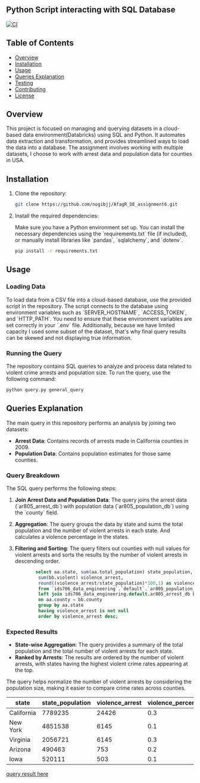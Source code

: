 ## Python Script interacting with SQL Database

[![CI](https://github.com/nogibjj/AfagR_DE_assignment5/actions/workflows/cicd.yml/badge.svg)](https://github.com/nogibjj/AfagR_DE_assignment5/actions/workflows/cicd.yml)


## Table of Contents

- [Overview](#overview)
- [Installation](#installation)
- [Usage](#usage)
- [Queries Explanation](#queries-explanation)
- [Testing](#testing)
- [Contributing](#contributing)
- [License](#license)

## Overview

This project is focused on managing and querying datasets in a cloud-based data environment(Databricks) using SQL and Python. It automates data extraction and transformation, and provides streamlined ways to load the data into a database. The assignment involves working with multiple datasets, I choose to work with arrest data and population data for counties in USA.

## Installation

1. Clone the repository:

   ```bash
   git clone https://github.com/nogibjj/AfagR_DE_assignment6.git
   ```

2. Install the required dependencies:

   Make sure you have a Python environment set up. You can install the necessary dependencies using the \`requirements.txt\` file (if included), or manually install libraries like \`pandas\`, \`sqlalchemy\`, and \`dotenv\`.

   ```bash
   pip install -r requirements.txt
   ```

## Usage

### Loading Data
To load data from a CSV file into a cloud-based database, use the provided script in the repository. The script connects to the database using environment variables such as \`SERVER_HOSTNAME\`, \`ACCESS_TOKEN\`, and \`HTTP_PATH\`. You need to ensure that these environment variables are set correctly in your \`.env\` file.
Additionally, because we have limited capacity I used some subset of the dataset, that's why final query results can be skewed and not displaying true information. 

### Running the Query

The repository contains SQL queries to analyze and process data related to violent crime arrests and population size.
To run the query, use the following command:

```bash
python query.py general_query
```


## Queries Explanation

The main query in this repository performs an analysis by joining two datasets:
- **Arrest Data**: Contains records of arrests made in California counties in 2009.
- **Population Data**: Contains population estimates for those same counties.

### Query Breakdown

The SQL query performs the following steps:
1. **Join Arrest Data and Population Data**: The query joins the arrest data (\`ar805_arrest_db\`) with population data (\`ar805_population_db\`) using the \`county\` field.
   
2. **Aggregation**: The query groups the data by state and sums the total population and the number of violent arrests in each state. And calculates a violence percentage in the states. 

3. **Filtering and Sorting**: The query filters out counties with null values for violent arrests and sorts the results by the number of violent arrests in descending order.

```sql
           select aa.state, sum(aa.total_population) state_population,
            sum(bb.violent) violence_arrest, 
            round((violence_arrest/state_population)*100,1) as violence_percent
            from `ids706_data_engineering`.`default`.`ar805_population_db` aa
            left join ids706_data_engineering.default.ar805_arrest_db bb
            on aa.county = bb.county
            group by aa.state
            having violence_arrest is not null
            order by violence_arrest desc;
```

### Expected Results

- **State-wise Aggregation**: The query provides a summary of the total population and the total number of violent arrests for each state.
- **Ranked by Arrests**: The results are ordered by the number of violent arrests, with states having the highest violent crime rates appearing at the top.
  
The query helps normalize the number of violent arrests by considering the population size, making it easier to compare crime rates across counties.

| state             | state_population    | violence_arrest             | violence_percent    |
|-------------------|---------------------|-----------------------------|---------------------|
| California        | 7789235             | 24426                       | 0.3                 |
| New York          | 4851538             | 6145                        | 0.1                 |
| Virginia          | 2056721             | 6145                        | 0.3                 |
| Arizona           | 490463              | 753                         | 0.2                 |
| Iowa              | 520111              | 503                         | 0.1                 |


[query result here](query_log.md)
